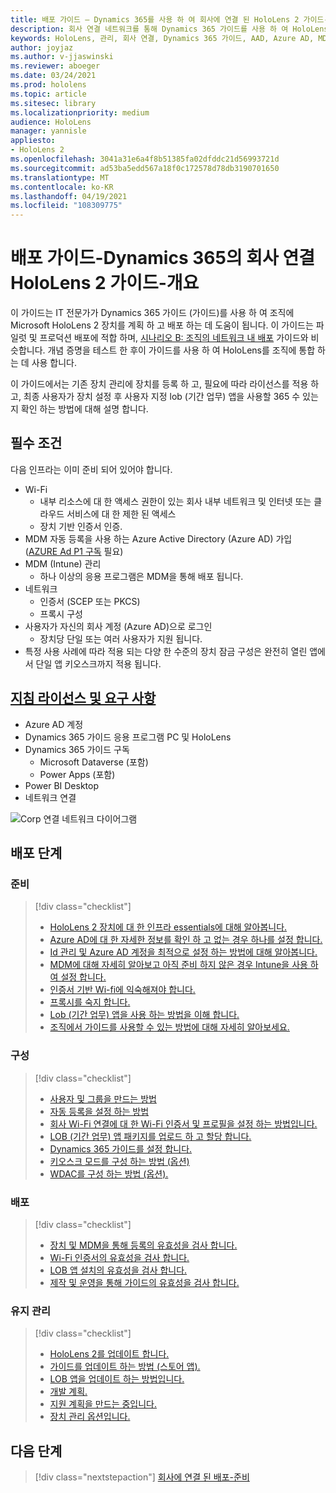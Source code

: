 ```yaml
---
title: 배포 가이드 – Dynamics 365를 사용 하 여 회사에 연결 된 HoloLens 2 가이드-개요
description: 회사 연결 네트워크를 통해 Dynamics 365 가이드를 사용 하 여 HoloLens 2 장치를 등록 하는 방법을 알아봅니다.
keywords: HoloLens, 관리, 회사 연결, Dynamics 365 가이드, AAD, Azure AD, MDM, 모바일 장치 관리
author: joyjaz
ms.author: v-jjaswinski
ms.reviewer: aboeger
ms.date: 03/24/2021
ms.prod: hololens
ms.topic: article
ms.sitesec: library
ms.localizationpriority: medium
audience: HoloLens
manager: yannisle
appliesto:
- HoloLens 2
ms.openlocfilehash: 3041a31e6a4f8b51385fa02dfddc21d56993721d
ms.sourcegitcommit: ad53ba5edd567a18f0c172578d78db3190701650
ms.translationtype: MT
ms.contentlocale: ko-KR
ms.lasthandoff: 04/19/2021
ms.locfileid: "108309775"
---
```

# <a name="deployment-guide---corporate-connected-hololens-2-with-dynamics-365-guides---overview"></a>배포 가이드-Dynamics 365의 회사 연결 HoloLens 2 가이드-개요

이 가이드는 IT 전문가가 Dynamics 365 가이드 (가이드)를 사용 하 여 조직에 Microsoft HoloLens 2 장치를 계획 하 고 배포 하는 데 도움이 됩니다. 이 가이드는 파일럿 및 프로덕션 배포에 적합 하며, [시나리오 B: 조직의 네트워크 내 배포](https://docs.microsoft.com/hololens/common-scenarios#scenario-b-deploy-inside-your-organizations-network) 가이드와 비슷합니다. 개념 증명을 테스트 한 후이 가이드를 사용 하 여 HoloLens를 조직에 통합 하는 데 사용 합니다.

이 가이드에서는 기존 장치 관리에 장치를 등록 하 고, 필요에 따라 라이선스를 적용 하 고, 최종 사용자가 장치 설정 후 사용자 지정 lob (기간 업무) 앱을 사용할 365 수 있는지 확인 하는 방법에 대해 설명 합니다. 

## <a name="prerequisites"></a>필수 조건

다음 인프라는 이미 준비 되어 있어야 합니다.
- Wi-Fi
    - 내부 리소스에 대 한 액세스 권한이 있는 회사 내부 네트워크 및 인터넷 또는 클라우드 서비스에 대 한 제한 된 액세스
    - 장치 기반 인증서 인증.
- MDM 자동 등록을 사용 하는 Azure Active Directory (Azure AD) 가입 ([AZURE Ad P1 구독](https://docs.microsoft.com/azure/active-directory/fundamentals/active-directory-whatis) 필요)
- MDM (Intune) 관리
    - 하나 이상의 응용 프로그램은 MDM을 통해 배포 됩니다.
- 네트워크 
    - 인증서 (SCEP 또는 PKCS)
    - 프록시 구성
- 사용자가 자신의 회사 계정 (Azure AD)으로 로그인
    - 장치당 단일 또는 여러 사용자가 지원 됩니다.
- 특정 사용 사례에 따라 적용 되는 다양 한 수준의 장치 잠금 구성은 완전히 열린 앱에서 단일 앱 키오스크까지 적용 됩니다.

## <a name="guides-licensing-and-requirements"></a>[지침 라이선스 및 요구 사항](https://docs.microsoft.com/dynamics365/mixed-reality/guides/requirements#licensing-and-product-requirements)
- Azure AD 계정
- Dynamics 365 가이드 응용 프로그램 PC 및 HoloLens
- Dynamics 365 가이드 구독
    - Microsoft Dataverse (포함)
    - Power Apps (포함)
- Power BI Desktop
- 네트워크 연결

![Corp 연결 네트워크 다이어그램](./images/corpconnected-diagHL2-guides.png)

## <a name="stages-of-deployment"></a>배포 단계
### <a name="prepare"></a>준비
> [!div class="checklist"]
>- [HoloLens 2 장치에 대 한 인프라 essentials에 대해 알아봅니다.](hololens2-corp-connected-prepare.md#infrastructure-essentials)
>- [Azure AD에 대 한 자세한 정보를 확인 하 고 없는 경우 하나를 설정 합니다.](hololens2-corp-connected-prepare.md#azure-active-directory)
>- [Id 관리 및 Azure AD 계정을 최적으로 설정 하는 방법에 대해 알아봅니다.](hololens2-corp-connected-prepare.md#identity-management)
>- [MDM에 대해 자세히 알아보고 아직 준비 하지 않은 경우 Intune을 사용 하 여 설정 합니다.](hololens2-corp-connected-prepare.md#mobile-device-management)
>- [인증서 기반 Wi-fi에 익숙해져야 합니다.](hololens2-corp-connected-prepare.md#certificates)
>- [프록시를 숙지 합니다.](hololens2-corp-connected-prepare.md#proxy)
>- [Lob (기간 업무) 앱을 사용 하는 방법을 이해 합니다.](hololens2-corp-connected-prepare.md#line-of-business-apps)
>- [조직에서 가이드를 사용할 수 있는 방법에 대해 자세히 알아보세요.](hololens2-corp-connected-prepare.md#guides-playbook)
### <a name="configure"></a>구성
> [!div class="checklist"]
>- [사용자 및 그룹을 만드는 방법](hololens2-corp-connected-configure.md#azure-users-and-groups)
>- [자동 등록을 설정 하는 방법](hololens2-corp-connected-configure.md#auto-enrollment-on-hololens-2)
>- [회사 Wi-Fi 연결에 대 한 Wi-Fi 인증서 및 프로필을 설정 하는 방법입니다.](hololens2-corp-connected-configure.md#corporate-wi-fi-connectivity)
>- [LOB (기간 업무) 앱 패키지를 업로드 하 고 할당 합니다.](hololens2-corp-connected-configure.md#app-deployment)
>- [Dynamics 365 가이드를 설정 합니다.](hololens2-corp-connected-configure.md#setup-guides-application-licenses-dataverse-and-authoring)
>- [키오스크 모드를 구성 하는 방법 (옵션)](hololens2-corp-connected-configure.md#optional-kiosk-mode)
>- [WDAC를 구성 하는 방법 (옵션).](hololens2-corp-connected-configure.md#optional-wdac)
### <a name="deploy"></a>배포
> [!div class="checklist"]
>-  [장치 및 MDM을 통해 등록의 유효성을 검사 합니다.](hololens2-corp-connected-deploy.md#enrollment-validation)
>-  [Wi-Fi 인증서의 유효성을 검사 합니다.](hololens2-corp-connected-deploy.md#wi-fi-certificate-validation)
>-  [LOB 앱 설치의 유효성을 검사 합니다.](hololens2-corp-connected-deploy.md#validate-lob-app-install)
>-  [제작 및 운영을 통해 가이드의 유효성을 검사 합니다.](hololens2-corp-connected-deploy.md#validate-dynamics-365-guides)
### <a name="maintain"></a>유지 관리
> [!div class="checklist"]
>- [HoloLens 2를 업데이트 합니다.](hololens2-corp-connected-maintain.md#update-hololens)
>- [가이드를 업데이트 하는 방법 (스토어 앱).](hololens2-corp-connected-maintain.md#how-to-update-dynamics-365-guides-and-other-store-apps)
>- [LOB 앱을 업데이트 하는 방법입니다.](hololens2-corp-connected-maintain.md#how-to-update-lob-apps) 
>- [개발 계획.](hololens2-corp-connected-maintain.md#development-plan) 
>- [지원 계획을 만드는 중입니다.](hololens2-corp-connected-maintain.md#support-plan)
>- [장치 관리 옵션입니다.](hololens2-corp-connected-maintain.md#device-management)

## <a name="next-step"></a>다음 단계 
> [!div class="nextstepaction"]
> [회사에 연결 된 배포-준비](hololens2-corp-connected-prepare.md)
